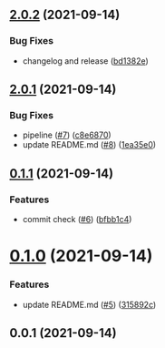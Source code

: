 ## [2.0.2](https://github.com/ajk-hub/test/compare/v2.0.1...v2.0.2) (2021-09-14)


### Bug Fixes

* changelog and release ([bd1382e](https://github.com/ajk-hub/test/commit/bd1382e08d3647b915e32acc06a443fd21b14e1a))



## [2.0.1](https://github.com/ajk-hub/test/compare/v0.1.1...v2.0.1) (2021-09-14)


### Bug Fixes

* pipeline ([#7](https://github.com/ajk-hub/test/issues/7)) ([c8e6870](https://github.com/ajk-hub/test/commit/c8e6870a7e283e55f2e92491cfd9819e76ab8ddb))
* update README.md ([#8](https://github.com/ajk-hub/test/issues/8)) ([1ea35e0](https://github.com/ajk-hub/test/commit/1ea35e02af4d14b3d66ca0405a206be98a2295af))



## [0.1.1](https://github.com/ajk-hub/test/compare/v0.1.0...v0.1.1) (2021-09-14)


### Features

* commit check ([#6](https://github.com/ajk-hub/test/issues/6)) ([bfbb1c4](https://github.com/ajk-hub/test/commit/bfbb1c49c5d9fe4c77a1b30245979bffd23f73a5))



# [0.1.0](https://github.com/ajk-hub/test/compare/v0.0.1...v0.1.0) (2021-09-14)


### Features

* update README.md ([#5](https://github.com/ajk-hub/test/issues/5)) ([315892c](https://github.com/ajk-hub/test/commit/315892ce7c581c4a6c461992992a63b616a6ec33))



## 0.0.1 (2021-09-14)



